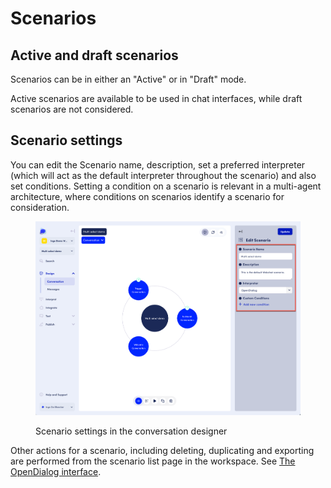 # Scenarios

## Active and draft scenarios&#x20;

Scenarios can be in either an "Active" or in "Draft" mode.&#x20;

Active scenarios are available to be used in chat interfaces, while draft scenarios are not considered.&#x20;

## Scenario settings

You can edit the Scenario name, description, set a preferred interpreter (which will act as the default interpreter throughout the scenario) and also set conditions. Setting a condition on a scenario is relevant in a multi-agent architecture, where conditions on scenarios identify a scenario for consideration.&#x20;

<figure><img src="../.gitbook/assets/2023-05-18_14-54-46.png" alt=""><figcaption><p>Scenario settings in the conversation designer</p></figcaption></figure>



Other actions for a scenario, including deleting, duplicating and exporting are performed from the scenario list page in the workspace. See [The OpenDialog interface](../the-opendialog-workspace.md).&#x20;
